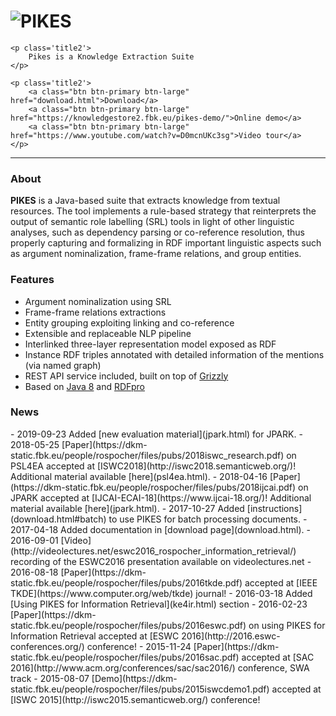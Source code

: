 <div class="well sidebar" id="well-home">
    <h1>
        <img src='images/pikes-big.png' alt='PIKES' title='PIKES' />
    </h1>

    <p class='title2'>
        Pikes is a Knowledge Extraction Suite
    </p>

    <p class='title2'>
        <a class="btn btn-primary btn-large" href="download.html">Download</a>
        <a class="btn btn-primary btn-large" href="https://knowledgestore2.fbk.eu/pikes-demo/">Online demo</a>
        <a class="btn btn-primary btn-large" href="https://www.youtube.com/watch?v=D0mcnUKc3sg">Video tour</a>
    </p>
</div>

---------------------------------------

<h3 class='no-before'>About</h3>

**PIKES** is a Java-based suite that extracts knowledge from textual resources.
The tool implements a rule-based strategy that reinterprets the output of semantic role labelling (SRL) tools in light
of other linguistic analyses, such as dependency parsing or co-reference resolution, thus properly capturing and
formalizing in RDF important linguistic aspects such as argument nominalization, frame-frame relations, and group
entities.

<h3 class='no-before'>Features</h3>

- Argument nominalization using SRL
- Frame-frame relations extractions
- Entity grouping exploiting linking and co-reference
- Extensible and replaceable NLP pipeline
- Interlinked three-layer representation model exposed as RDF
- Instance RDF triples annotated with detailed information of the mentions (via named graph)
- REST API service included, built on top of [Grizzly](https://grizzly.java.net/)
- Based on [Java 8](http://www.oracle.com/technetwork/java/javase/overview/java8-2100321.html) and [RDFpro](http://rdfpro.fbk.eu/)

<h3 class='no-before'>News</h3>
- 2019-09-23 Added [new evaluation material](jpark.html) for JPARK.
- 2018-05-25 [Paper](https://dkm-static.fbk.eu/people/rospocher/files/pubs/2018iswc_research.pdf) on PSL4EA accepted at [ISWC2018](http://iswc2018.semanticweb.org/)! Additional material available [here](psl4ea.html). 
- 2018-04-16 [Paper](https://dkm-static.fbk.eu/people/rospocher/files/pubs/2018ijcai.pdf) on JPARK accepted at [IJCAI-ECAI-18](https://www.ijcai-18.org/)! Additional material available [here](jpark.html).
- 2017-10-27 Added [instructions](download.html#batch) to use PIKES for batch processing documents.
- 2017-04-18 Added documentation in [download page](download.html).
- 2016-09-01 [Video](http://videolectures.net/eswc2016_rospocher_information_retrieval/) recording of the ESWC2016 presentation available on videolectures.net
- 2016-08-18 [Paper](https://dkm-static.fbk.eu/people/rospocher/files/pubs/2016tkde.pdf) accepted at [IEEE TKDE](https://www.computer.org/web/tkde) journal!
- 2016-03-18 Added [Using PIKES for Information Retrieval](ke4ir.html) section
- 2016-02-23 [Paper](https://dkm-static.fbk.eu/people/rospocher/files/pubs/2016eswc.pdf) on using PIKES for Information Retrieval accepted at [ESWC 2016](http://2016.eswc-conferences.org/) conference!
- 2015-11-24 [Paper](https://dkm-static.fbk.eu/people/rospocher/files/pubs/2016sac.pdf) accepted at [SAC 2016](http://www.acm.org/conferences/sac/sac2016/) conference, SWA track
- 2015-08-07 [Demo](https://dkm-static.fbk.eu/people/rospocher/files/pubs/2015iswcdemo1.pdf) accepted at [ISWC 2015](http://iswc2015.semanticweb.org/) conference!